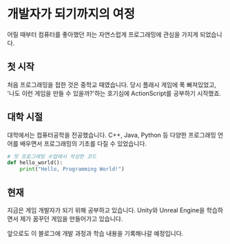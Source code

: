 # 개발자가 되기까지의 여정

어릴 때부터 컴퓨터를 좋아했던 저는 자연스럽게 프로그래밍에 관심을 가지게 되었습니다.

## 첫 시작

처음 프로그래밍을 접한 것은 중학교 때였습니다. 당시 플래시 게임에 푹 빠져있었고, 
'나도 이런 게임을 만들 수 있을까?'하는 호기심에 ActionScript를 공부하기 시작했죠.

## 대학 시절

대학에서는 컴퓨터공학을 전공했습니다. C++, Java, Python 등 다양한 프로그래밍 언어를 배우면서
프로그래밍의 기초를 다질 수 있었습니다.

```python
# 첫 프로그래밍 수업에서 작성한 코드
def hello_world():
    print("Hello, Programming World!")
```

## 현재

지금은 게임 개발자가 되기 위해 공부하고 있습니다. Unity와 Unreal Engine을 학습하면서
제가 꿈꾸던 게임을 만들어가고 있습니다.

앞으로도 이 블로그에 개발 과정과 학습 내용을 기록해나갈 예정입니다.
